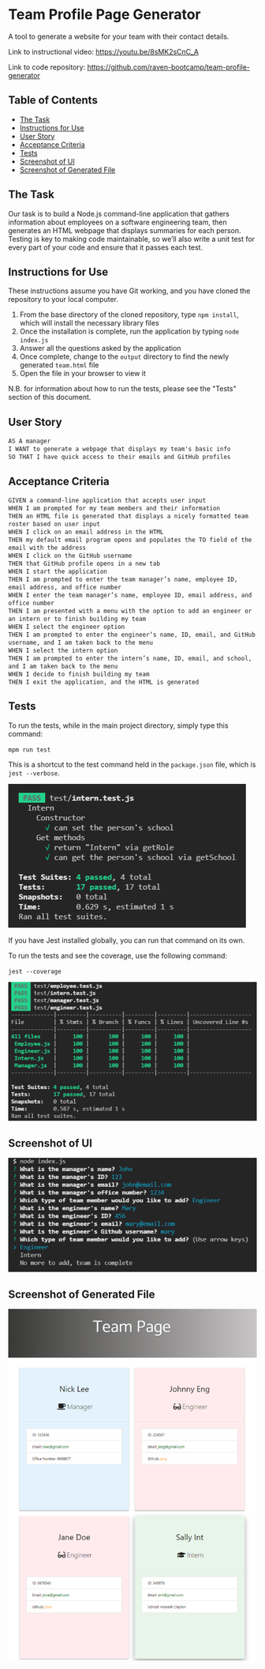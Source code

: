 # Team Profile Page Generator
A tool to generate a website for your team with their contact details.

Link to instructional video: https://youtu.be/8sMK2sCnC_A

Link to code repository: https://github.com/raven-bootcamp/team-profile-generator

## Table of Contents
- [The Task](#the-task)
- [Instructions for Use](#instructions-for-use)
- [User Story](#user-story)
- [Acceptance Criteria](#acceptance-criteria)
- [Tests](#tests)
- [Screenshot of UI](#screenshot-of-ui)
- [Screenshot of Generated File](#screenshot-of-generated-file)

## The Task
Our task is to build a Node.js command-line application that gathers information about employees on a software engineering team, then generates an HTML webpage that displays summaries for each person. Testing is key to making code maintainable, so we’ll also write a unit test for every part of your code and ensure that it passes each test.

## Instructions for Use
These instructions assume you have Git working, and you have cloned the repository to your local computer.

1. From the base directory of the cloned repository, type `npm install`, which will install the necessary library files
1. Once the installation is complete, run the application by typing `node index.js`
1. Answer all the questions asked by the application
1. Once complete, change to the `output` directory to find the newly generated `team.html` file
1. Open the file in your browser to view it

N.B. for information about how to run the tests, please see the "Tests" section of this document.

## User Story
```
AS A manager
I WANT to generate a webpage that displays my team's basic info
SO THAT I have quick access to their emails and GitHub profiles
```

## Acceptance Criteria
```
GIVEN a command-line application that accepts user input
WHEN I am prompted for my team members and their information
THEN an HTML file is generated that displays a nicely formatted team roster based on user input
WHEN I click on an email address in the HTML
THEN my default email program opens and populates the TO field of the email with the address
WHEN I click on the GitHub username
THEN that GitHub profile opens in a new tab
WHEN I start the application
THEN I am prompted to enter the team manager’s name, employee ID, email address, and office number
WHEN I enter the team manager’s name, employee ID, email address, and office number
THEN I am presented with a menu with the option to add an engineer or an intern or to finish building my team
WHEN I select the engineer option
THEN I am prompted to enter the engineer’s name, ID, email, and GitHub username, and I am taken back to the menu
WHEN I select the intern option
THEN I am prompted to enter the intern’s name, ID, email, and school, and I am taken back to the menu
WHEN I decide to finish building my team
THEN I exit the application, and the HTML is generated
```

## Tests
To run the tests, while in the main project directory, simply type this command:

`mpm run test`

This is a shortcut to the test command held in the `package.json` file, which is `jest --verbose`.

![image](screenshots/test-verbose.png)

If you have Jest installed globally, you can run that command on its own.

To run the tests and see the coverage, use the following command:

`jest --coverage`

![image](screenshots/test-coverage.png)

## Screenshot of UI
![image](screenshots/example-ui.png)

## Screenshot of Generated File
![image](screenshots/example-file.png)